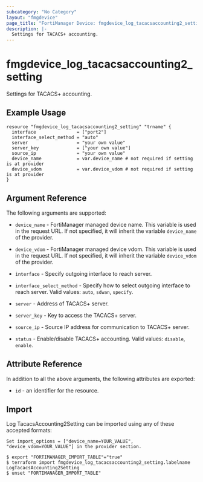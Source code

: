 ```yaml
---
subcategory: "No Category"
layout: "fmgdevice"
page_title: "FortiManager Device: fmgdevice_log_tacacsaccounting2_setting"
description: |-
  Settings for TACACS+ accounting.
---
```


# fmgdevice_log_tacacsaccounting2_setting
Settings for TACACS+ accounting.

## Example Usage

```hcl
resource "fmgdevice_log_tacacsaccounting2_setting" "trname" {
  interface               = ["port2"]
  interface_select_method = "auto"
  server                  = "your own value"
  server_key              = ["your own value"]
  source_ip               = "your own value"
  device_name             = var.device_name # not required if setting is at provider
  device_vdom             = var.device_vdom # not required if setting is at provider
}
```

## Argument Reference


The following arguments are supported:

* `device_name` - FortiManager managed device name. This variable is used in the request URL. If not specified, it will inherit the variable `device_name` of the provider.
* `device_vdom` - FortiManager managed device vdom. This variable is used in the request URL. If not specified, it will inherit the variable `device_vdom` of the provider.

* `interface` - Specify outgoing interface to reach server.
* `interface_select_method` - Specify how to select outgoing interface to reach server. Valid values: `auto`, `sdwan`, `specify`.

* `server` - Address of TACACS+ server.
* `server_key` - Key to access the TACACS+ server.
* `source_ip` - Source IP address for communication to TACACS+ server.
* `status` - Enable/disable TACACS+ accounting. Valid values: `disable`, `enable`.



## Attribute Reference

In addition to all the above arguments, the following attributes are exported:
* `id` - an identifier for the resource.

## Import

Log TacacsAccounting2Setting can be imported using any of these accepted formats:
```
Set import_options = ["device_name=YOUR_VALUE", "device_vdom=YOUR_VALUE"] in the provider section.

$ export "FORTIMANAGER_IMPORT_TABLE"="true"
$ terraform import fmgdevice_log_tacacsaccounting2_setting.labelname LogTacacsAccounting2Setting
$ unset "FORTIMANAGER_IMPORT_TABLE"
```

